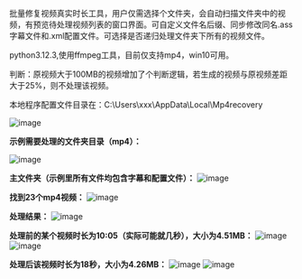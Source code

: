 批量修复视频真实时长工具，用户仅需选择个文件夹，会自动扫描文件夹中的视频，有预览待处理视频列表的窗口界面。可自定义文件名后缀、同步修改同名.ass字幕文件和.xml配置文件。可选择是否递归处理文件夹下所有的视频文件。

python3.12.3,使用ffmpeg工具，目前仅支持mp4，win10可用。

判断：原视频大于100MB的视频增加了个判断逻辑，若生成的视频与原视频差距大于25%，则不处理该视频。

本地程序配置文件目录在：C:\Users\xxx\AppData\Local\Mp4recovery



![image](https://github.com/user-attachments/assets/78d1b193-3cc3-45e8-82aa-a9a2f1cb8282)


**示例需要处理的文件夹目录（mp4）：**

![image](https://github.com/user-attachments/assets/2b74158d-0923-4fac-bdc4-c760346469f1)

**主文件夹（示例里所有文件均包含字幕和配置文件）：**
![image](https://github.com/user-attachments/assets/8d1af0ff-dacd-476e-af64-6504f2cb1493)

**找到23个mp4视频：**
![image](https://github.com/user-attachments/assets/a103c1d4-e259-4fb2-b56f-37c2bc926597)

**处理结果：**
![image](https://github.com/user-attachments/assets/af06d1a3-bc4c-4f72-80d0-74ff69389b18)






**处理前的某个视频时长为10:05（实际可能就几秒），大小为4.51MB：**
![image](https://github.com/user-attachments/assets/21e1ea2b-43a8-4abf-9748-d8296fb1ae17)
![image](https://github.com/user-attachments/assets/8bcc22ae-d129-41c6-971d-a0a8b794ebb6)


**处理后该视频时长为18秒，大小为4.26MB：**
![image](https://github.com/user-attachments/assets/ecb0c36e-a62d-4a70-afd4-b9a01976011f)
![image](https://github.com/user-attachments/assets/6421ba9f-fe74-4282-be7e-1ccce180fe50)


